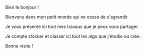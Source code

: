 Bien le bonjour !

Bienvenu dans mon petit monde qui ne cesse de s'agrandir.

Je vous présente ici tout mes travaux que je peux vous partager.

Je compte stocker et classer ici tout les algo que j'étudie ou crée.

Bonne visite !

<!---
jajalecapouet/jajalecapouet is a ✨ special ✨ repository because its `README.md` (this file) appears on your GitHub profile.
You can click the Preview link to take a look at your changes.
--->
